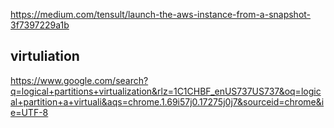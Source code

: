 https://medium.com/tensult/launch-the-aws-instance-from-a-snapshot-3f7397229a1b


## virtuliation 
https://www.google.com/search?q=logical+partitions+virtualization&rlz=1C1CHBF_enUS737US737&oq=logical+partition+a+virtuali&aqs=chrome.1.69i57j0.17275j0j7&sourceid=chrome&ie=UTF-8

